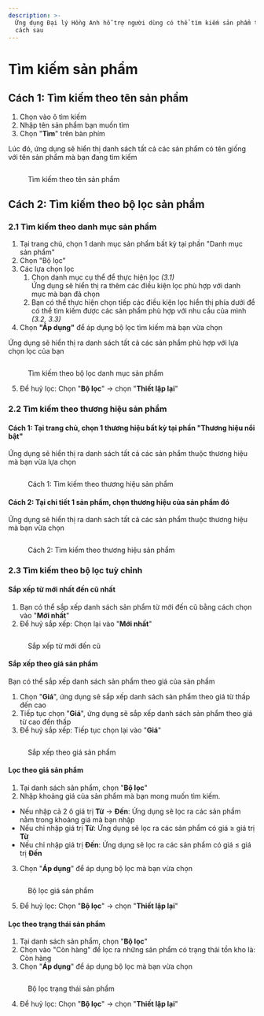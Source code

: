 ```yaml
---
description: >-
  Ứng dụng Đại lý Hồng Anh hỗ trợ người dùng có thể tìm kiếm sản phẩm theo những
  cách sau
---
```


# Tìm kiếm sản phẩm

## Cách 1: Tìm kiếm theo tên sản phẩm

1. Chọn vào ô tìm kiếm
2. Nhập tên sản phẩm bạn muốn tìm
3. Chọn "**Tìm**" trên bàn phím&#x20;

Lúc đó, ứng dụng sẽ hiển thị danh sách tất cả các sản phẩm có tên giống với tên sản phẩm mà bạn đang tìm kiếm

<figure><img src="../.gitbook/assets/Tìm kiếm bằng tên sản phẩm.png" alt=""><figcaption><p>Tìm kiếm theo tên sản phẩm </p></figcaption></figure>

## Cách 2: Tìm kiếm theo bộ lọc sản phẩm

### 2.1 Tìm kiếm theo danh mục sản phẩm

1. Tại trang chủ, chọn 1 danh mục sản phẩm bất kỳ tại phần "Danh mục sản phẩm"
2. Chọn "Bộ lọc"
3. Các lựa chọn lọc
   1. Chọn danh mục cụ thể để thực hiện lọc _(3.1)_\
      Ứng dụng sẽ hiển thị ra thêm các điều kiện lọc phù hợp với danh mục mà bạn đã chọn
   2. Bạn có thể thực hiện chọn tiếp các điều kiện lọc hiển thị phía dưới để có thể tìm kiếm được các sản phẩm phù hợp với nhu cầu của mình _(3.2, 3.3)_
4. Chọn **"Áp dụng"** để áp dụng bộ lọc tìm kiếm mà bạn vừa chọn

Ứng dụng sẽ hiển thị ra danh sách tất cả các sản phẩm phù hợp với lựa chọn lọc của bạn

<figure><img src="../.gitbook/assets/TÌm kiếm theo bộ lọc.png" alt=""><figcaption><p>Tìm kiếm theo bộ lọc danh mục sản phẩm</p></figcaption></figure>

5. Để huỷ lọc: Chọn "**Bộ lọc**" -> chọn "**Thiết lập lại**"

### 2.2 Tìm kiếm theo thương hiệu sản phẩm

#### Cách 1: Tại trang chủ, chọn 1 thương hiệu bất kỳ tại phần "Thương hiệu nổi bật"

Ứng dụng sẽ hiển thị ra danh sách tất cả các sản phẩm thuộc thương hiệu mà bạn vừa lựa chọn

<figure><img src="../.gitbook/assets/TÌm kiếm theo bộ lọc_ Thương hiệu.png" alt=""><figcaption><p>Cách 1: Tìm kiếm theo thương hiệu sản phẩm</p></figcaption></figure>

#### Cách 2: Tại chi tiết 1 sản phẩm, chọn thương hiệu của sản phẩm đó

Ứng dụng sẽ hiển thị ra danh sách tất cả các sản phẩm thuộc thương hiệu mà bạn vừa chọn

<figure><img src="../.gitbook/assets/TÌm kiếm theo bộ lọc_ Thương hiệu1.png" alt=""><figcaption><p>Cách 2: Tìm kiếm theo thương hiệu sản phẩm</p></figcaption></figure>

### 2.3 Tìm kiếm theo bộ lọc tuỳ chỉnh

#### Sắp xếp từ mới nhất đến cũ nhất

1. Bạn có thể sắp xếp danh sách sản phẩm từ mới đến cũ bằng cách chọn vào "**Mới nhất**"
2. Để huỷ sắp xếp: Chọn lại vào "**Mới nhất**"

<figure><img src="../.gitbook/assets/TÌm kiếm theo bộ lọc_ Bộ lọc tuỳ chỉnh Mới.png" alt=""><figcaption><p>Sắp xếp từ mới đến cũ</p></figcaption></figure>

#### Sắp xếp theo giá sản phẩm

Bạn có thể sắp xếp danh sách sản phẩm theo giá của sản phẩm

1. Chọn "**Giá**", ứng dụng sẽ sắp xếp danh sách sản phẩm theo giá từ thấp đến cao
2. Tiếp tục chọn "**Giá**", ứng dụng sẽ sắp xếp danh sách sản phẩm theo giá từ cao đến thấp
3. Để huỷ sắp xếp: Tiếp tục chọn lại vào "**Giá**"&#x20;

<figure><img src="../.gitbook/assets/TÌm kiếm theo bộ lọc_ Bộ lọc tuỳ chỉnh giá.png" alt=""><figcaption><p>Sắp xếp theo giá sản phẩm</p></figcaption></figure>

#### Lọc theo giá sản phẩm

1. Tại danh sách sản phẩm, chọn "**Bộ lọc**"
2. Nhập khoảng giá của sản phẩm mà bạn mong muốn tìm kiếm.

* Nếu nhập cả 2 ô giá trị **Từ** -> **Đến**: Ứng dụng sẽ lọc ra các sản phẩm nằm trong khoảng giá mà bạn nhập&#x20;
* Nếu chỉ nhập giá trị **Từ**: Ứng dụng sẽ lọc ra các sản phẩm có giá  ≥ giá trị **Từ**
* Nếu chỉ nhập giá trị **Đến**: Ứng dụng sẽ lọc ra các sản phẩm có giá ≤ giá trị **Đến**

3. Chọn "**Áp dụng**" để áp dụng bộ lọc mà bạn vừa chọn

<figure><img src="../.gitbook/assets/TÌm kiếm theo bộ lọc_ Bộ lọc tuỳ chỉnh giá lọc.png" alt=""><figcaption><p>Bộ lọc giá sản phẩm</p></figcaption></figure>

5. Để huỷ lọc: Chọn "**Bộ lọc**" -> chọn "**Thiết lập lại**"

#### Lọc theo trạng thái sản phẩm

1. Tại danh sách sản phẩm, chọn "**Bộ lọc**"
2. Chọn vào "Còn hàng" để lọc ra những sản phẩm có trạng thái tồn kho là: Còn hàng
3. Chọn "**Áp dụng**" để áp dụng bộ lọc mà bạn vừa chọn

<figure><img src="../.gitbook/assets/TÌm kiếm theo bộ lọc_ Bộ lọc tuỳ chỉnh trạng thái sp.png" alt=""><figcaption><p>Bộ lọc trạng thái sản phẩm</p></figcaption></figure>

4. Để huỷ lọc: Chọn "**Bộ lọc**" -> chọn "**Thiết lập lại**"
